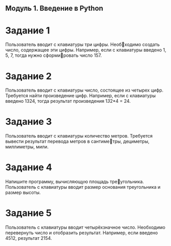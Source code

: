 ## Модуль 1. Введение в Python

# Задание 1
Пользователь вводит с клавиатуры три цифры. Необходимо создать число, содержащее эти цифры. Например, если с клавиатуры введено 1, 5, 7, тогда нужно сформировать число 157.
# Задание 2
Пользователь вводит с клавиатуры число, состоящее из четырех цифр. Требуется найти произведение цифр. Например, если с клавиатуры введено 1324, тогда результат произведения 1*3*2*4 = 24.
# Задание 3
Пользователь вводит с клавиатуры количество метров. Требуется вывести результат перевода метров в сантиметры, дециметры, миллиметры, мили.
# Задание 4
Напишите программу, вычисляющую площадь треугольника. Пользователь с клавиатуры вводит размер основания треугольника и размер высоты.
# Задание 5
Пользователь с клавиатуры вводит четырёхзначное число. Необходимо перевернуть число и отобразить результат. Например, если введено 4512, результат 2154.
